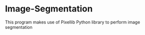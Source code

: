 # Image-Segmentation
This program makes use of Pixellib Python library to perform image segmentation
